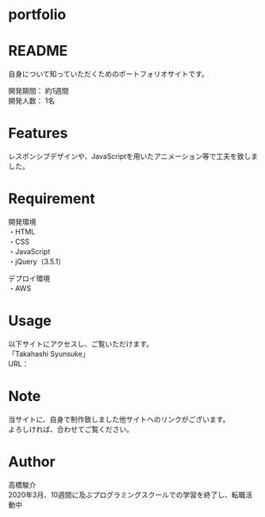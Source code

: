 # portfolio

# README
 自身について知っていただくためのポートフォリオサイトです。<br>

 開発期間： 約1週間<br>
 開発人数： 1名
 
# Features
 レスポンシブデザインや、JavaScriptを用いたアニメーション等で工夫を致しました。
 
# Requirement
 開発環境<br>
 ・HTML<br>
 ・CSS<br>
 ・JavaScript<br>
 ・jQuery（3.5.1）
 
 デプロイ環境<br>
 ・AWS
 
# Usage
 以下サイトにアクセスし、ご覧いただけます。<br>
 「Takahashi Syunsuke」<br>
 URL： 
 
# Note
当サイトに、自身で制作致しました他サイトへのリンクがございます。<br>
よろしければ、合わせてご覧ください。<br>

# Author
高橋駿介<br>
2020年3月、10週間に及ぶプログラミングスクールでの学習を終了し、転職活動中
